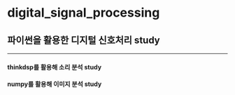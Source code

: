 # digital_signal_processing

## 파이썬을 활용한 디지털 신호처리 study

----
#### thinkdsp를 활용해 소리 분석 study
#### numpy를 활용해 이미지 분석 study
